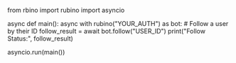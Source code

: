 from rbino import rubino
import asyncio

async def main():
    async with rubino("YOUR_AUTH") as bot:
        # Follow a user by their ID
        follow_result = await bot.follow("USER_ID")
        print("Follow Status:", follow_result)

asyncio.run(main())